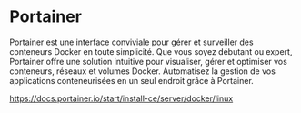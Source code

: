 # Portainer

Portainer est une interface conviviale pour gérer et surveiller des conteneurs Docker en toute simplicité. Que vous soyez débutant ou expert, Portainer offre une solution intuitive pour visualiser, gérer et optimiser vos conteneurs, réseaux et volumes Docker. Automatisez la gestion de vos applications conteneurisées en un seul endroit grâce à Portainer.

https://docs.portainer.io/start/install-ce/server/docker/linux
